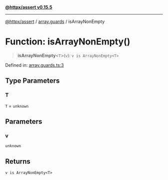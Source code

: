 [**@httpx/assert v0.15.5**](../../README.md)

***

[@httpx/assert](../../README.md) / [array.guards](../README.md) / isArrayNonEmpty

# Function: isArrayNonEmpty()

> **isArrayNonEmpty**\<`T`\>(`v`): `v is ArrayNonEmpty<T>`

Defined in: [array.guards.ts:3](https://github.com/belgattitude/httpx/blob/7903e9ebf18607df55b9a2972c85cfc54f82587a/packages/assert/src/array.guards.ts#L3)

## Type Parameters

### T

`T` = `unknown`

## Parameters

### v

`unknown`

## Returns

`v is ArrayNonEmpty<T>`
